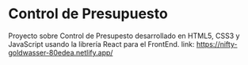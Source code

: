 # Control de Presupuesto

Proyecto sobre Control de Presupesto desarrollado en HTML5, CSS3 y JavaScript usando la librería React para el FrontEnd.
link: https://nifty-goldwasser-80edea.netlify.app/
